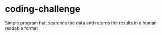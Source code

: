 # coding-challenge
Simple program that searches the data and returns the results in a human readable format
